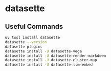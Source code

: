 # datasette

## Useful Commands

```bash
uv tool install datasette
datasette --version
datasette plugins
datasette install -U datasette-vega
datasette install -U datasette-render-markdown
datasette install -U datasette-cluster-map
datasette install -U datasette-llm-embed
```